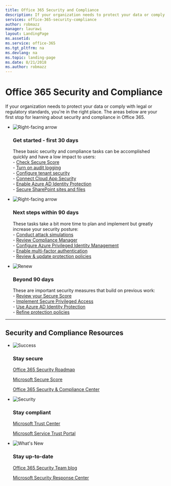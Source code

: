 ```yaml
---
title: Office 365 Security and Compliance
description: If your organization needs to protect your data or comply with legal or regulatory standards, you're in the right place. Here you can learn about security and compliance in Office 365
services: office-365-security-compliance
author: robmazz
manager: laurawi
layout: LandingPage
ms.assetid: 
ms.service: office-365
ms.tgt_pltfrm: na
ms.devlang: na
ms.topic: landing-page
ms.date: 8/21/2018
ms.author: robmazz
---
```

# Office 365 Security and Compliance

If your organization needs to protect your data or comply with legal or regulatory standards, you're in the right place. The areas below are your first stop for learning about security and compliance in Office 365.

<ul class="cardsF panelContent">
    <li>
        <div class="cardSize">
            <div class="cardPadding">
                <div class="card">
                    <div class="cardImageOuter">
                        <div class="cardImage">
                            <img src="https://docs.microsoft.com/en-us/office/media/icons/caret-right-blue.svg" alt="Right-facing arrow" />
                        </div>
                    </div>
                    <div class="cardText">
                        <h3>Get started - first 30 days</h3>
                <p>These basic security and compliance tasks can be accomplished quickly and have a low impact to users: <br> - <a href="https://securescore.office.com" target="_blank">Check Secure Score</a> <br> - <a href="search-the-audit-log-in-security-and-compliance.md">Turn on audit logging</a> <br> - <a href="tenant-wide-setup-for-increased-security.md">Configure tenant security</a> <br> - <a href="https://docs.microsoft.com/cloud-app-security/connect-office-365-to-microsoft-cloud-app-security">Connect Cloud App Security</a> <br> - <a href="https://docs.microsoft.com/azure/active-directory/active-directory-identityprotection-enable">Enable Azure AD Identity Protection</a> <br> - <a href="https://docs.microsoft.com/office365/enterprise/secure-sharepoint-online-sites-and-files">Secure SharePoint sites and files</a> </p>
                    </div>
                </div>
            </div>
        </div>
    </li>
    <li>
        <div class="cardSize">
            <div class="cardPadding">
                <div class="card">
                    <div class="cardImageOuter">
                        <div class="cardImage">
                            <img src="https://docs.microsoft.com/en-us/office/media/icons/caret-right-blue.svg" alt="Right-facing arrow" />
                        </div>
                    </div>
                    <div class="cardText">
                        <h3>Next steps within 90 days</h3>
                        <p>These tasks take a bit more time to plan and implement but greatly increase your security posture: <br> - <a href="attack-simulator.md">Conduct attack simulations</a> <br> - <a href="meet-data-protection-and-regulatory-reqs-using-microsoft-cloud.md">Review Compliance Manager</a> <br> - <a href="https://docs.microsoft.com/azure/active-directory/privileged-identity-management/pim-configure">Configure Azure Privileged Identity Management</a> <br> - <a href="https://docs.microsoft.com/azure/active-directory/authentication/concept-mfa-howitworks">Enable multi-factor authentication</a> <br> - <a href="protect-against-threats.md">Review & update protection policies</a> </p>
                    </div>
                </div>
            </div>
        </div>
    </li>
    <li>
        <div class="cardSize">
            <div class="cardPadding">
                <div class="card">
                    <div class="cardImageOuter">
                        <div class="cardImage">
                            <img src="https://docs.microsoft.com/en-us/office/media/icons/renew.svg" alt="Renew" />
                        </div>
                    </div>
                    <div class="cardText">
                        <h3>Beyond 90 days</h3>
                        <p>These are important security measures that build on previous work:<br>
                        - <a href="https://securescore.office.com" target="_blank">Review your Secure Score</a><br>
                        - <a href="https://docs.microsoft.com/windows-server/identity/securing-privileged-access/securing-privileged-access">Implement Secure Privileged Access</a><br>
                        - <a href="https://docs.microsoft.com/azure/active-directory/active-directory-identityprotection">Use Azure AD Identity Protection</a><br>
                        - <a href="protect-against-threats.md">Refine protection policies</a><br></p>
                    </div>
                </div>
            </div>
        </div>
    </li>
</ul>

<hr>
<h2>Security and Compliance Resources</h2>

<ul class="panelContent cardsF">
    <li>
        <div class="cardSize">
            <div class="cardPadding">
                <div class="card">
                    <div class="cardImageOuter">
                        <div class="cardImage">
                            <img src="https://docs.microsoft.com/en-us/office/media/icons/success.svg" alt="Success" data-linktype="external">
                        </div>
                    </div>
                    <div class="cardText">
                        <h3>Stay secure</h3>
                        <p><a href="security-roadmap.md">Office 365 Security Roadmap</a></p>
                        <p><a href="https://securescore.microsoft.com" target="_blank">Microsoft Secure Score</a></p>
                        <p><a href="https://protection.office.com" target="_blank">Office 365 Security & Compliance Center</a></p>
                    </div>
                </div>
            </div>
        </div>
    </li>
    <li>
        <div class="cardSize">
            <div class="cardPadding">
                <div class="card">
                    <div class="cardImageOuter">
                        <div class="cardImage">
                            <img src="https://docs.microsoft.com/en-us/office/media/icons/security-blue.svg" alt="Security" data-linktype="external">
                        </div>
                    </div>
                    <div class="cardText">
                        <h3>Stay compliant</h3>
                        <p><a href="https://www.microsoft.com/trustcenter" target="_blank">Microsoft Trust Center</a></p>
                        <p><a href="https://servicetrust.microsoft.com" target="_blank">Microsoft Service Trust Portal</a></p>
                    </div>
                </div>
            </div>
        </div>
    </li>
    <li>
        <div class="cardSize">
            <div class="cardPadding">
                <div class="card">
                    <div class="cardImageOuter">
                        <div class="cardImage">
                            <img src="https://docs.microsoft.com/en-us/office/media/icons/whats-new-megaphone-blue.svg" alt="What's New" data-linktype="external">
                        </div>
                    </div>
                    <div class="cardText">
                        <h3>Stay up-to-date</h3>
                        <p><a href="https://blogs.technet.microsoft.com/office365security" target="_blank">Office 365 Security Team blog</a></p>
                        <p><a href="https://www.microsoft.com/msrc" target="_blank">Microsoft Security Response Center</a></p>
                    </div>
                </div>
            </div>
        </div>
    </li>
</ul>